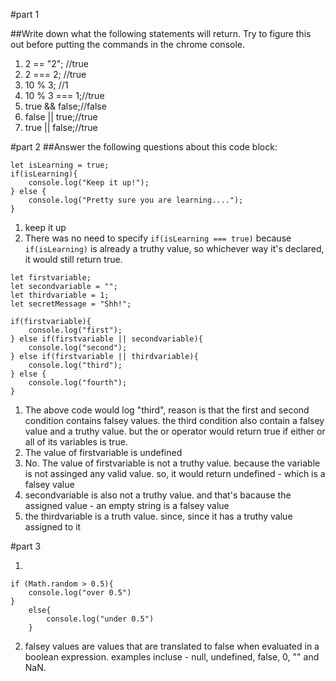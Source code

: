 #part 1

##Write down what the following statements will return. Try to figure this out before putting the commands in the chrome console.

1. 2 == "2"; //true
2. 2 === 2; //true
3. 10 % 3; //1
4. 10 % 3 === 1;//true
5. true && false;//false
6. false || true;//true
7. true || false;//true

#part 2
##Answer the following questions about this code block:

```
let isLearning = true;
if(isLearning){
    console.log("Keep it up!");
} else {
    console.log("Pretty sure you are learning....");
}
```
1. keep it up
2. There was no need to specify `if(isLearning === true)` because `if(isLearning)` is already a truthy value, so whichever way it's declared, it would still return true.

```
let firstvariable;
let secondvariable = "";
let thirdvariable = 1;
let secretMessage = "Shh!";

if(firstvariable){
    console.log("first");
} else if(firstvariable || secondvariable){
    console.log("second");
} else if(firstvariable || thirdvariable){
    console.log("third");
} else {
    console.log("fourth");
}
```

1. The above code would log "third", reason is that the first and second condition contains falsey values. the third condition also contain a falsey value and a truthy value. but the or operator would return true if either or all of its variables is true.
2. The value of firstvariable is undefined
3. No. The value of firstvariable is not a truthy value. because the variable is not assinged any valid value. so, it would return undefined - which is a falsey value
4. secondvariable is also not a truthy value. and that's bacause the assigned value - an empty string is a falsey value
5. the thirdvariable is a truth value. since, since it has a truthy value assigned to it

#part 3

1. 
```
if (Math.random > 0.5){
    console.log("over 0.5")
}
    else{
        console.log("under 0.5")
    }
```
2. falsey values are values that are translated to false when evaluated in a boolean expression. examples incluse - null, undefined, false, 0,  "" and NaN.

